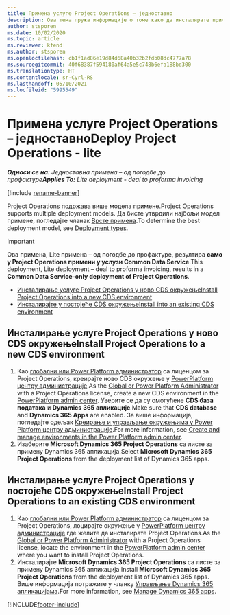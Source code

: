 ```yaml
---
title: Примена услуге Project Operations – једноставно
description: Ова тема пружа информације о томе како да инсталирате примену услуге Project Operations Lite – од погодбе до профактуре.
author: stsporen
ms.date: 10/02/2020
ms.topic: article
ms.reviewer: kfend
ms.author: stsporen
ms.openlocfilehash: cb1f1ad86e19d84d68a40b32b2fdb08dc4777a78
ms.sourcegitcommit: 40f68387f594180af64a5e5c748b6efa188bd300
ms.translationtype: HT
ms.contentlocale: sr-Cyrl-RS
ms.lasthandoff: 05/10/2021
ms.locfileid: "5995549"
---
```

# <a name="deploy-project-operations---lite"></a><span data-ttu-id="17560-103">Примена услуге Project Operations – једноставно</span><span class="sxs-lookup"><span data-stu-id="17560-103">Deploy Project Operations - lite</span></span>

<span data-ttu-id="17560-104">_**Односи се на:** Једноставна примена – од погодбе до профактуре_</span><span class="sxs-lookup"><span data-stu-id="17560-104">_**Applies To:** Lite deployment - deal to proforma invoicing_</span></span>

[!include [rename-banner](~/includes/cc-data-platform-banner.md)]

<span data-ttu-id="17560-105">Project Operations подржава више модела примене.</span><span class="sxs-lookup"><span data-stu-id="17560-105">Project Operations supports multiple deployment models.</span></span> <span data-ttu-id="17560-106">Да бисте утврдили најбољи модел примене, погледајте чланак [Врсте примена](determine-deployment-type.md).</span><span class="sxs-lookup"><span data-stu-id="17560-106">To determine the best deployment model, see [Deployment types](determine-deployment-type.md).</span></span>


> [!IMPORTANT]
> <span data-ttu-id="17560-107">Ова примена, Lite примена – од погодбе до профактуре, резултира **само у Project Operations примени у услузи Common Data Service**.</span><span class="sxs-lookup"><span data-stu-id="17560-107">This deployment, Lite deployment – deal to proforma invoicing, results in a **Common Data Service-only deployment of Project Operations**.</span></span>

- [<span data-ttu-id="17560-108">Инсталирање услуге Project Operations у ново CDS окружење</span><span class="sxs-lookup"><span data-stu-id="17560-108">Install Project Operations into a new CDS environment</span></span>](#new)
- [<span data-ttu-id="17560-109">Инсталирајте у постојеће CDS окружење</span><span class="sxs-lookup"><span data-stu-id="17560-109">Install into an existing CDS environment</span></span>](#existing)



## <a name="install-project-operations-to-a-new-cds-environment"></a><a name="new"></a><span data-ttu-id="17560-110">Инсталирање услуге Project Operations у ново CDS окружење</span><span class="sxs-lookup"><span data-stu-id="17560-110">Install Project Operations to a new CDS environment</span></span>

1. <span data-ttu-id="17560-111">Као [глобални или Power Platform администратор](/power-platform/admin/global-service-administrators-can-administer-without-license) са лиценцом за Project Operations, креирајте ново CDS окружење у [PowerPlatform центру администрације](https://admin.powerplatform.com).</span><span class="sxs-lookup"><span data-stu-id="17560-111">As the [Global or Power Platform Administrator](/power-platform/admin/global-service-administrators-can-administer-without-license) with a Project Operations license, create a new CDS environment in the [PowerPlatform admin center](https://admin.powerplatform.com).</span></span> <span data-ttu-id="17560-112">Уверите се да су омогућене **CDS база података** и **Dynamics 365 апликације**.</span><span class="sxs-lookup"><span data-stu-id="17560-112">Make sure that **CDS database** and **Dynamics 365 Apps** are enabled.</span></span> <span data-ttu-id="17560-113">За више информација, погледајте одељак [Креирање и управљање окружењима у Power Platform центру администрације](/power-platform/admin/create-environment#create-an-environment-in-the-power-platform-admin-center).</span><span class="sxs-lookup"><span data-stu-id="17560-113">For more information, see [Create and manage environments in the Power Platform admin center](/power-platform/admin/create-environment#create-an-environment-in-the-power-platform-admin-center).</span></span>
2. <span data-ttu-id="17560-114">Изаберите **Microsoft Dynamics 365 Project Operations** са листе за примену Dynamics 365 апликација.</span><span class="sxs-lookup"><span data-stu-id="17560-114">Select **Microsoft Dynamics 365 Project Operations** from the deployment list of Dynamics 365 apps.</span></span>


## <a name="install-project-operations-to-an-existing-cds-environment"></a><a name="existing"></a><span data-ttu-id="17560-115">Инсталирање услуге Project Operations у постојеће CDS окружење</span><span class="sxs-lookup"><span data-stu-id="17560-115">Install Project Operations to an existing CDS environment</span></span>

1. <span data-ttu-id="17560-116">Као [глобални или Power Platform администратор](/power-platform/admin/global-service-administrators-can-administer-without-license) са лиценцом за Project Operations, лоцирајте окружење у [PowerPlatform центру администрације](https://admin.powerplatform.com) где желите да инсталирате Project Operations.</span><span class="sxs-lookup"><span data-stu-id="17560-116">As the [Global or Power Platform Administrator](/power-platform/admin/global-service-administrators-can-administer-without-license) with a Project Operations license, locate the environment in the [PowerPlatform admin center](https://admin.powerplatform.com) where you want to install Project Operations.</span></span>
2. <span data-ttu-id="17560-117">Инсталирајте **Microsoft Dynamics 365 Project Operations** са листе за примену Dynamics 365 апликација.</span><span class="sxs-lookup"><span data-stu-id="17560-117">Install **Microsoft Dynamics 365 Project Operations** from the deployment list of Dynamics 365 apps.</span></span> <span data-ttu-id="17560-118">Више информација потражите у чланку [Управљање Dynamics 365 апликацијама](/power-platform/admin/manage-apps).</span><span class="sxs-lookup"><span data-stu-id="17560-118">For more information, see [Manage Dynamics 365 apps](/power-platform/admin/manage-apps).</span></span>




[!INCLUDE[footer-include](../includes/footer-banner.md)]